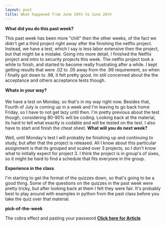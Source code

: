 ```yaml
---
layout: post
title: What happened from June 19th to June 26th
---
```



**What did you do this past week?**

This past week has been more "chill" then the other weeks, of the fact we didn't get a third project right away after the finishing the netflix project. Instead, we have a test, which I say is less labor extensive then the project, but that might be a mistake. Going into more detail, I finished the Netflix project
and intro to security projects this week. The netflix project took a while to finish, and started to become really frustrating after a while. I kept getting results that were .02 to .05 away from the .99 requirement, so when I finally got down to .98, it felt pretty good. Im still concerned about the the acceptance and others acceptance tests though.

**Whats in your way?**

We have a test on Monday, so that's in my way right now. Besides that, Fourth of July is coming up in a week and I'm leaving to go back home Friday, so I have to not get lazy until then. I'm pretty previous about the test though, considering 80-90% will be coding. Looking back at the material, its hard to tell what exactly is codable and will be tested on the test.
I also have to start and finish the cheat sheet. 
**What will you do next week?**

Well, until Monday's test I will probably be finishing up and continuing to study, but after that the project is released. All I know about this particular assignment is that its grouped and scaled over 3 projects, so I don't know what to initially expect for project 3.
I think the project is in group's of sixes, so it might be hard to find a schedule that fits everyone in the group.

**Experience in the class**

I'm starting to get the format of the quizzes down, so that's going to be a good thing. Some of the questions on the quizzes in the past week were pretty tricky, but after looking back at them I felt they were fair. It's probably best to play around with examples in python from the past class before you take the quiz over that material.


**pick-of-the-week**

The cobra effect and pasting your password
 **[Click here for Article](https://www.troyhunt.com/the-cobra-effect-that-is-disabling/)**


